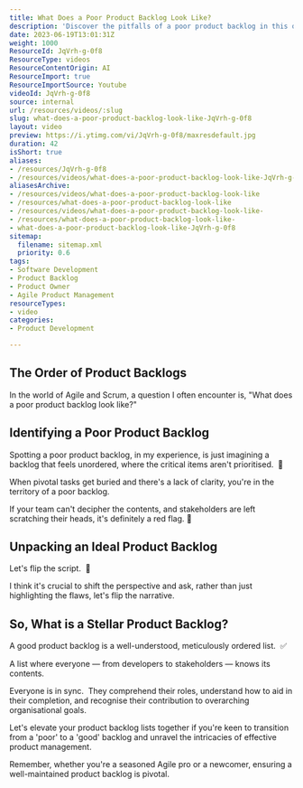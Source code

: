 ```yaml
---
title: What Does a Poor Product Backlog Look Like?
description: 'Discover the pitfalls of a poor product backlog in this quick video with Martin Hinshelwood. Learn what to avoid for effective agile project management! #shorts'
date: 2023-06-19T13:01:31Z
weight: 1000
ResourceId: JqVrh-g-0f8
ResourceType: videos
ResourceContentOrigin: AI
ResourceImport: true
ResourceImportSource: Youtube
videoId: JqVrh-g-0f8
source: internal
url: /resources/videos/:slug
slug: what-does-a-poor-product-backlog-look-like-JqVrh-g-0f8
layout: video
preview: https://i.ytimg.com/vi/JqVrh-g-0f8/maxresdefault.jpg
duration: 42
isShort: true
aliases:
- /resources/JqVrh-g-0f8
- /resources/videos/what-does-a-poor-product-backlog-look-like-JqVrh-g-0f8
aliasesArchive:
- /resources/videos/what-does-a-poor-product-backlog-look-like
- /resources/what-does-a-poor-product-backlog-look-like
- /resources/videos/what-does-a-poor-product-backlog-look-like-
- /resources/what-does-a-poor-product-backlog-look-like-
- what-does-a-poor-product-backlog-look-like-JqVrh-g-0f8
sitemap:
  filename: sitemap.xml
  priority: 0.6
tags:
- Software Development
- Product Backlog
- Product Owner
- Agile Product Management
resourceTypes:
- video
categories:
- Product Development

---
```

## The Order of Product Backlogs

In the world of Agile and Scrum, a question I often encounter is, "What does a poor product backlog look like?"

## Identifying a Poor Product Backlog

Spotting a poor product backlog, in my experience, is just imagining a backlog that feels unordered, where the critical items aren't prioritised.  🚫 

When pivotal tasks get buried and there's a lack of clarity, you're in the territory of a poor backlog.

If your team can't decipher the contents, and stakeholders are left scratching their heads, it's definitely a red flag. 🚩

## Unpacking an Ideal Product Backlog

Let's flip the script.  🌟 

I think it's crucial to shift the perspective and ask, rather than just highlighting the flaws, let's flip the narrative.

## So, What is a Stellar Product Backlog?

A good product backlog is a well-understood, meticulously ordered list.  ✅ 

A list where everyone — from developers to stakeholders — knows its contents.

Everyone is in sync.  They comprehend their roles, understand how to aid in their completion, and recognise their contribution to overarching organisational goals.

Let's elevate your product backlog lists together if you're keen to transition from a 'poor' to a 'good' backlog and unravel the intricacies of effective product management.

Remember, whether you're a seasoned Agile pro or a newcomer, ensuring a well-maintained product backlog is pivotal.
